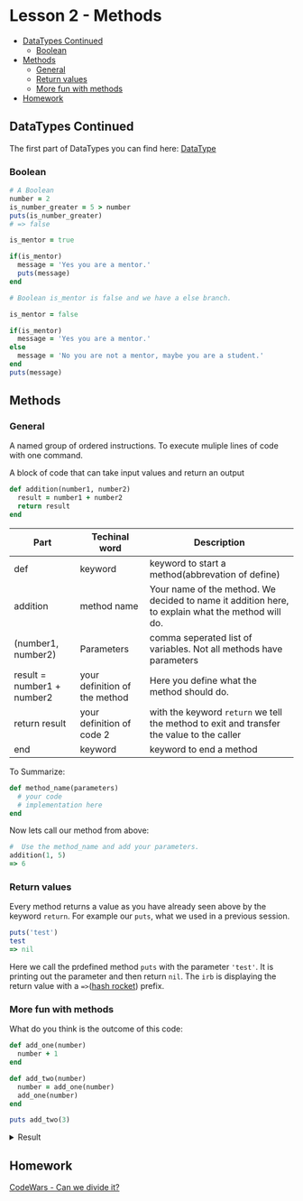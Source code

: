 # Lesson 2 - Methods

  - [DataTypes Continued](#datatypes-continued)
    - [Boolean](#boolean)
  - [Methods](#methods)
    - [General](#general)
    - [Return values](#return-values)
    - [More fun with methods](#more-fun-with-methods)
  - [Homework](#homework)


## DataTypes Continued

The first part of DataTypes you can find here:  [DataType](lessons/1-variables.md#datatypes)

### Boolean

```ruby
# A Boolean
number = 2
is_number_greater = 5 > number
puts(is_number_greater)
# => false
```

```ruby
is_mentor = true

if(is_mentor)
  message = 'Yes you are a mentor.'
  puts(message)
end

# Boolean is_mentor is false and we have a else branch.

is_mentor = false

if(is_mentor)
  message = 'Yes you are a mentor.'
else
  message = 'No you are not a mentor, maybe you are a student.'
end
puts(message)
```


## Methods

### General

A named group of ordered instructions. To execute muliple lines of code with one command.

A block of code that can take input values and return an output

```ruby
def addition(number1, number2)
  result = number1 + number2
  return result
end
```

|Part|Techinal word|Description|
|-|-|-|
|def|keyword|keyword to start a method(abbrevation of define)|
|addition|method name|Your name of the method. We decided to name it addition here, to explain what the method will do.|
|(number1, number2)|Parameters|comma seperated list of variables. Not all methods have parameters|
|result = number1 + number2|your definition of the method|Here you define what the method should do.|
|return result|your definition of code 2|with the keyword `return` we tell the method to exit and transfer the value to the caller|
|end|keyword|keyword to end a method|

To Summarize:
```ruby
def method_name(parameters)
  # your code 
  # implementation here
end
```

Now lets call our method from above:
```ruby
#  Use the method_name and add your parameters.
addition(1, 5)
=> 6
```

### Return values

Every method returns a value as you have already seen above by the keyword `return`. For example our `puts`, what we used in a previous session.
```ruby
puts('test')
test
=> nil
```

Here we call the prdefined method `puts` with the parameter `'test'`. It is printing out the parameter and then return `nil`.
The `irb` is displaying the return value with a `=>`([hash rocket](https://en.wikipedia.org/wiki/Fat_comma#Ruby)) prefix.

### More fun with methods

What do you think is the outcome of this code:
```ruby
def add_one(number)
  number + 1
end

def add_two(number)
  number = add_one(number)
  add_one(number)
end

puts add_two(3)
```

<details>
<summary>Result</summary>

```ruby
5
```

</details>

## Homework

[CodeWars - Can we divide it?](https://www.codewars.com/kata/5a2b703dc5e2845c0900005a/train/ruby)
